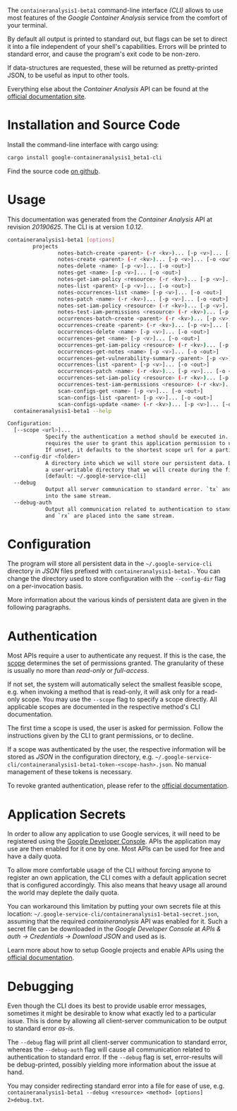 <!---
DO NOT EDIT !
This file was generated automatically from 'src/mako/cli/README.md.mako'
DO NOT EDIT !
-->
The `containeranalysis1-beta1` command-line interface *(CLI)* allows to use most features of the *Google Container Analysis* service from the comfort of your terminal.

By default all output is printed to standard out, but flags can be set to direct it into a file independent of your shell's
capabilities. Errors will be printed to standard error, and cause the program's exit code to be non-zero.

If data-structures are requested, these will be returned as pretty-printed JSON, to be useful as input to other tools.

Everything else about the *Container Analysis* API can be found at the
[official documentation site](https://cloud.google.com/container-analysis/api/reference/rest/).

# Installation and Source Code

Install the command-line interface with cargo using:

```bash
cargo install google-containeranalysis1_beta1-cli
```

Find the source code [on github](https://github.com/Byron/google-apis-rs/tree/master/gen/containeranalysis1_beta1-cli).

# Usage

This documentation was generated from the *Container Analysis* API at revision *20190625*. The CLI is at version *1.0.12*.

```bash
containeranalysis1-beta1 [options]
        projects
                notes-batch-create <parent> (-r <kv>)... [-p <v>]... [-o <out>]
                notes-create <parent> (-r <kv>)... [-p <v>]... [-o <out>]
                notes-delete <name> [-p <v>]... [-o <out>]
                notes-get <name> [-p <v>]... [-o <out>]
                notes-get-iam-policy <resource> (-r <kv>)... [-p <v>]... [-o <out>]
                notes-list <parent> [-p <v>]... [-o <out>]
                notes-occurrences-list <name> [-p <v>]... [-o <out>]
                notes-patch <name> (-r <kv>)... [-p <v>]... [-o <out>]
                notes-set-iam-policy <resource> (-r <kv>)... [-p <v>]... [-o <out>]
                notes-test-iam-permissions <resource> (-r <kv>)... [-p <v>]... [-o <out>]
                occurrences-batch-create <parent> (-r <kv>)... [-p <v>]... [-o <out>]
                occurrences-create <parent> (-r <kv>)... [-p <v>]... [-o <out>]
                occurrences-delete <name> [-p <v>]... [-o <out>]
                occurrences-get <name> [-p <v>]... [-o <out>]
                occurrences-get-iam-policy <resource> (-r <kv>)... [-p <v>]... [-o <out>]
                occurrences-get-notes <name> [-p <v>]... [-o <out>]
                occurrences-get-vulnerability-summary <parent> [-p <v>]... [-o <out>]
                occurrences-list <parent> [-p <v>]... [-o <out>]
                occurrences-patch <name> (-r <kv>)... [-p <v>]... [-o <out>]
                occurrences-set-iam-policy <resource> (-r <kv>)... [-p <v>]... [-o <out>]
                occurrences-test-iam-permissions <resource> (-r <kv>)... [-p <v>]... [-o <out>]
                scan-configs-get <name> [-p <v>]... [-o <out>]
                scan-configs-list <parent> [-p <v>]... [-o <out>]
                scan-configs-update <name> (-r <kv>)... [-p <v>]... [-o <out>]
  containeranalysis1-beta1 --help

Configuration:
  [--scope <url>]...
            Specify the authentication a method should be executed in. Each scope
            requires the user to grant this application permission to use it.
            If unset, it defaults to the shortest scope url for a particular method.
  --config-dir <folder>
            A directory into which we will store our persistent data. Defaults to
            a user-writable directory that we will create during the first invocation.
            [default: ~/.google-service-cli]
  --debug
            Output all server communication to standard error. `tx` and `rx` are placed
            into the same stream.
  --debug-auth
            Output all communication related to authentication to standard error. `tx`
            and `rx` are placed into the same stream.

```

# Configuration

The program will store all persistent data in the `~/.google-service-cli` directory in *JSON* files prefixed with `containeranalysis1-beta1-`.  You can change the directory used to store configuration with the `--config-dir` flag on a per-invocation basis.

More information about the various kinds of persistent data are given in the following paragraphs.

# Authentication

Most APIs require a user to authenticate any request. If this is the case, the [scope][scopes] determines the 
set of permissions granted. The granularity of these is usually no more than *read-only* or *full-access*.

If not set, the system will automatically select the smallest feasible scope, e.g. when invoking a
method that is read-only, it will ask only for a read-only scope. 
You may use the `--scope` flag to specify a scope directly. 
All applicable scopes are documented in the respective method's CLI documentation.

The first time a scope is used, the user is asked for permission. Follow the instructions given 
by the CLI to grant permissions, or to decline.

If a scope was authenticated by the user, the respective information will be stored as *JSON* in the configuration
directory, e.g. `~/.google-service-cli/containeranalysis1-beta1-token-<scope-hash>.json`. No manual management of these tokens
is necessary.

To revoke granted authentication, please refer to the [official documentation][revoke-access].

# Application Secrets

In order to allow any application to use Google services, it will need to be registered using the 
[Google Developer Console][google-dev-console]. APIs the application may use are then enabled for it
one by one. Most APIs can be used for free and have a daily quota.

To allow more comfortable usage of the CLI without forcing anyone to register an own application, the CLI
comes with a default application secret that is configured accordingly. This also means that heavy usage
all around the world may deplete the daily quota.

You can workaround this limitation by putting your own secrets file at this location: 
`~/.google-service-cli/containeranalysis1-beta1-secret.json`, assuming that the required *containeranalysis* API 
was enabled for it. Such a secret file can be downloaded in the *Google Developer Console* at 
*APIs & auth -> Credentials -> Download JSON* and used as is.

Learn more about how to setup Google projects and enable APIs using the [official documentation][google-project-new].


# Debugging

Even though the CLI does its best to provide usable error messages, sometimes it might be desirable to know
what exactly led to a particular issue. This is done by allowing all client-server communication to be 
output to standard error *as-is*.

The `--debug` flag will print all client-server communication to standard error, whereas the `--debug-auth` flag
will cause all communication related to authentication to standard error.
If the `--debug` flag is set, error-results will be debug-printed, possibly yielding more information about the 
issue at hand.

You may consider redirecting standard error into a file for ease of use, e.g. `containeranalysis1-beta1 --debug <resource> <method> [options] 2>debug.txt`.


[scopes]: https://developers.google.com/+/api/oauth#scopes
[revoke-access]: http://webapps.stackexchange.com/a/30849
[google-dev-console]: https://console.developers.google.com/
[google-project-new]: https://developers.google.com/console/help/new/